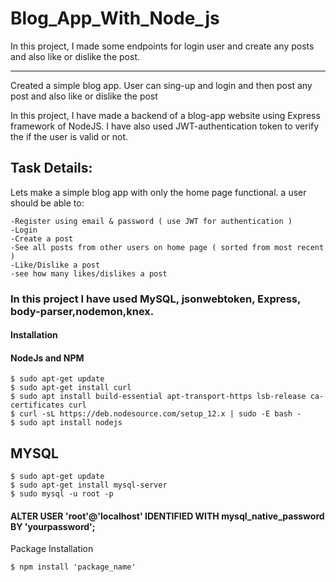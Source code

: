 # Blog_App_With_Node_js
In this project, I made some endpoints for login user and create any posts and also like or dislike the post.

___________________________________________________________________________________________
Created a simple blog app. User can sing-up and login and then post any post and also like or dislike the post

In this project, I have made a backend of a blog-app website using Express framework of NodeJS. I have also used JWT-authentication token to verify the if the user is valid or not.

## Task Details:
Lets make a simple blog app with only the home page functional. a user should be able to:

    -Register using email & password ( use JWT for authentication )
    -Login
    -Create a post
    -See all posts from other users on home page ( sorted from most recent )
    -Like/Dislike a post
    -see how many likes/dislikes a post
### In this project I have used MySQL, jsonwebtoken, Express, body-parser,nodemon,knex.

#### Installation
#### NodeJs and NPM

    $ sudo apt-get update 
    $ sudo apt-get install curl 
    $ sudo apt install build-essential apt-transport-https lsb-release ca-certificates curl 
    $ curl -sL https://deb.nodesource.com/setup_12.x | sudo -E bash -
    $ sudo apt install nodejs
## MYSQL

    $ sudo apt-get update
    $ sudo apt-get install mysql-server
    $ sudo mysql -u root -p
#### ALTER USER 'root'@'localhost' IDENTIFIED WITH mysql_native_password BY 'yourpassword';
Package Installation

    $ npm install 'package_name'
